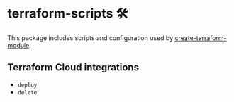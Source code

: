 # terraform-scripts 🛠

This package includes scripts and configuration used by [create-terraform-module](https://github.com/DanielSinclair/create-terraform-module).

## Terraform Cloud integrations
- `deploy`
- `delete`